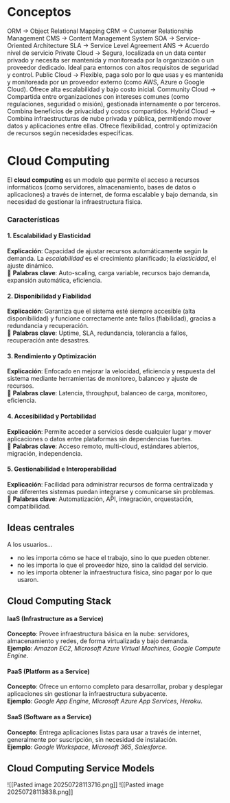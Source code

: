 # Conceptos
ORM -> Object Relational Mapping
CRM -> Customer Relationship Management
CMS -> Content Management System
SOA -> Service-Oriented Architecture
SLA -> Service Level Agreement
ANS -> Acuerdo nivel de servicio
Private Cloud → Segura, localizada en un data center privado y necesita ser mantenida y monitoreada por la organización o un proveedor dedicado. Ideal para entornos con altos requisitos de seguridad y control.
Public Cloud → Flexible, paga solo por lo que usas y es mantenida y monitoreada por un proveedor externo (como AWS, Azure o Google Cloud). Ofrece alta escalabilidad y bajo costo inicial.
Community Cloud → Compartida entre organizaciones con intereses comunes (como regulaciones, seguridad o misión), gestionada internamente o por terceros. Combina beneficios de privacidad y costos compartidos.
Hybrid Cloud → Combina infraestructuras de nube privada y pública, permitiendo mover datos y aplicaciones entre ellas. Ofrece flexibilidad, control y optimización de recursos según necesidades específicas.
# Cloud Computing
El **cloud computing** es un modelo que permite el acceso a recursos informáticos (como servidores, almacenamiento, bases de datos o aplicaciones) a través de internet, de forma escalable y bajo demanda, sin necesidad de gestionar la infraestructura física.

### Características
#### 1. Escalabilidad y Elasticidad
**Explicación**: Capacidad de ajustar recursos automáticamente según la demanda. La *escalabilidad* es el crecimiento planificado; la *elasticidad*, el ajuste dinámico.  
🔹 **Palabras clave**: Auto-scaling, carga variable, recursos bajo demanda, expansión automática, eficiencia.

#### 2. Disponibilidad y Fiabilidad
**Explicación**: Garantiza que el sistema esté siempre accesible (alta disponibilidad) y funcione correctamente ante fallos (fiabilidad), gracias a redundancia y recuperación.  
🔹 **Palabras clave**: Uptime, SLA, redundancia, tolerancia a fallos, recuperación ante desastres.

#### 3. Rendimiento y Optimización
**Explicación**: Enfocado en mejorar la velocidad, eficiencia y respuesta del sistema mediante herramientas de monitoreo, balanceo y ajuste de recursos.  
🔹 **Palabras clave**: Latencia, throughput, balanceo de carga, monitoreo, eficiencia.

#### 4. Accesibilidad y Portabilidad
**Explicación**: Permite acceder a servicios desde cualquier lugar y mover aplicaciones o datos entre plataformas sin dependencias fuertes.  
🔹 **Palabras clave**: Acceso remoto, multi-cloud, estándares abiertos, migración, independencia.

#### 5. Gestionabilidad e Interoperabilidad
**Explicación**: Facilidad para administrar recursos de forma centralizada y que diferentes sistemas puedan integrarse y comunicarse sin problemas.  
🔹 **Palabras clave**: Automatización, API, integración, orquestación, compatibilidad.

## Ideas centrales
A los usuarios... 
- no les importa cómo se hace el trabajo, sino lo que pueden obtener.
- no les importa lo que el proveedor hizo, sino la calidad del servicio.
- no les importa obtener la infraestructura física, sino pagar por lo que usaron.

## Cloud Computing Stack
#### IaaS (Infrastructure as a Service)
**Concepto**: Provee infraestructura básica en la nube: servidores, almacenamiento y redes, de forma virtualizada y bajo demanda.  
**Ejemplo**: _Amazon EC2_, _Microsoft Azure Virtual Machines_, _Google Compute Engine_.

#### PaaS (Platform as a Service)
**Concepto**: Ofrece un entorno completo para desarrollar, probar y desplegar aplicaciones sin gestionar la infraestructura subyacente.  
**Ejemplo**: _Google App Engine_, _Microsoft Azure App Services_, _Heroku_.

#### SaaS (Software as a Service)
**Concepto**: Entrega aplicaciones listas para usar a través de internet, generalmente por suscripción, sin necesidad de instalación.  
**Ejemplo**: _Google Workspace_, _Microsoft 365_, _Salesforce_.

## Cloud Computing Service Models
![[Pasted image 20250728113716.png]]
![[Pasted image 20250728113838.png]]
